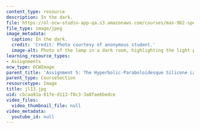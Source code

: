 ```yaml
---
content_type: resource
description: In the dark.
file: https://ol-ocw-studio-app-qa.s3.amazonaws.com/courses/mas-962-special-topics-new-textiles-spring-2010/cbcaa91a817ed113f8c33a8fae6bedce_jl13.jpg
file_type: image/jpeg
image_metadata:
  caption: In the dark.
  credit: 'Credit: Photo courtesy of anonymous student.'
  image-alt: Photo of the lamp in a dark room, highlighting the light pattern.
learning_resource_types:
- Assignments
ocw_type: OCWImage
parent_title: 'Assignment 5: The Hyperbolic-Paraboloidesque Silicone Lamp'
parent_type: CourseSection
resourcetype: Image
title: jl13.jpg
uid: cbcaa91a-817e-d113-f8c3-3a8fae6bedce
video_files:
  video_thumbnail_file: null
video_metadata:
  youtube_id: null
---
```

